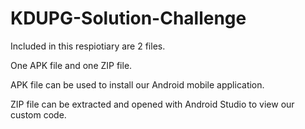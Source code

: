 # KDUPG-Solution-Challenge

Included in this respiotiary are 2 files.

One APK file and one ZIP file.

APK file can be used to install our Android mobile application.

ZIP file can be extracted and opened with Android Studio to view our custom code. 
